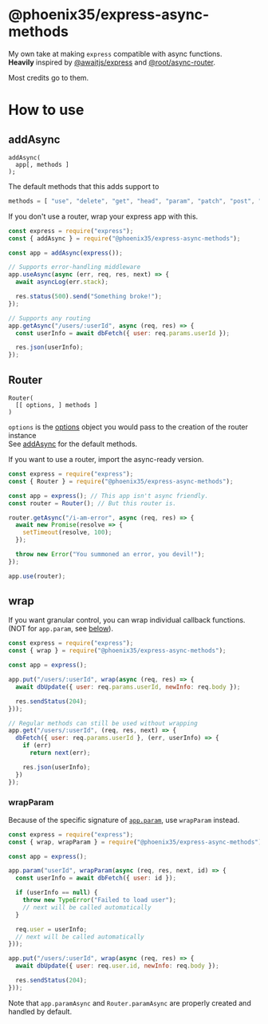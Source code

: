 # @phoenix35/express-async-methods

My own take at making `express` compatible with async functions.  
**Heavily** inspired by
[@awaitjs/express](<https://github.com/vkarpov15/awaitjs-express/>)
and [@root/async-router](<https://github.com/therootcompany/async-router>).

Most credits go to them.

# How to use

## addAsync
```
addAsync(
  app[, methods ]
);
```
The default methods that this adds support to
```js
methods = [ "use", "delete", "get", "head", "param", "patch", "post", "put" ]
```


If you don't use a router, wrap your express app with this.

```js
const express = require("express");
const { addAsync } = require("@phoenix35/express-async-methods");

const app = addAsync(express());

// Supports error-handling middleware
app.useAsync(async (err, req, res, next) => {
  await asyncLog(err.stack);

  res.status(500).send("Something broke!");
});

// Supports any routing
app.getAsync("/users/:userId", async (req, res) => {
  const userInfo = await dbFetch({ user: req.params.userId });

  res.json(userInfo);
});

```

## Router
```
Router(
  [[ options, ] methods ]
)
```
`options` is the [options](<https://expressjs.com/en/api.html#express.router>) object you would pass to the creation of the router instance  
See [addAsync](#addasync) for the default methods.


If you want to use a router, import the async-ready version.

```js
const express = require("express");
const { Router } = require("@phoenix35/express-async-methods");

const app = express(); // This app isn't async friendly.
const router = Router(); // But this router is.

router.getAsync("/i-am-error", async (req, res) => {
  await new Promise(resolve => {
    setTimeout(resolve, 100);
  });

  throw new Error("You summoned an error, you devil!");
});

app.use(router);

```

## wrap

If you want granular control, you can wrap individual callback functions.  
(NOT for `app.param`, see [below](#wrapparam)).

```js
const express = require("express");
const { wrap } = require("@phoenix35/express-async-methods");

const app = express();

app.put("/users/:userId", wrap(async (req, res) => {
  await dbUpdate({ user: req.params.userId, newInfo: req.body });

  res.sendStatus(204);
}));

// Regular methods can still be used without wrapping
app.get("/users/:userId", (req, res, next) => {
  dbFetch({ user: req.params.userId }, (err, userInfo) => {
    if (err)
      return next(err);

    res.json(userInfo);
  })
});

```

### wrapParam

Because of the specific signature of [`app.param`](<https://expressjs.com/en/api.html#app.param>), use `wrapParam` instead.

```js
const express = require("express");
const { wrap, wrapParam } = require("@phoenix35/express-async-methods");

const app = express();

app.param("userId", wrapParam(async (req, res, next, id) => {
  const userInfo = await dbFetch({ user: id });

  if (userInfo == null) {
    throw new TypeError("Failed to load user");
    // next will be called automatically
  }

  req.user = userInfo;
  // next will be called automatically
}));

app.put("/users/:userId", wrap(async (req, res) => {
  await dbUpdate({ user: req.user.id, newInfo: req.body });

  res.sendStatus(204);
}));

```

Note that `app.paramAsync` and `Router.paramAsync` are properly created and handled by default.
